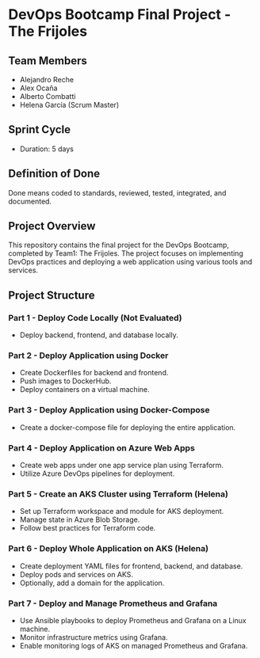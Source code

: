 # DevOps Bootcamp Final Project - The Frijoles

## Team Members
- Alejandro Reche
- Alex Ocaña
- Alberto Combatti
- Helena García (Scrum Master)

## Sprint Cycle
- Duration: 5 days
 
## Definition of Done
Done means coded to standards, reviewed, tested, integrated, and documented.

## Project Overview

This repository contains the final project for the DevOps Bootcamp, completed by Team1: The Frijoles. The project focuses on implementing DevOps practices and deploying a web application using various tools and services.

 
## Project Structure

### Part 1 - Deploy Code Locally (Not Evaluated)
- Deploy backend, frontend, and database locally.

### Part 2 - Deploy Application using Docker
- Create Dockerfiles for backend and frontend.
- Push images to DockerHub.
- Deploy containers on a virtual machine.

### Part 3 - Deploy Application using Docker-Compose
- Create a docker-compose file for deploying the entire application.

### Part 4 - Deploy Application on Azure Web Apps
- Create web apps under one app service plan using Terraform.
- Utilize Azure DevOps pipelines for deployment.

### Part 5 - Create an AKS Cluster using Terraform (Helena)
- Set up Terraform workspace and module for AKS deployment.
- Manage state in Azure Blob Storage.
- Follow best practices for Terraform code.

### Part 6 - Deploy Whole Application on AKS (Helena)
- Create deployment YAML files for frontend, backend, and database.
- Deploy pods and services on AKS.
- Optionally, add a domain for the application.

### Part 7 - Deploy and Manage Prometheus and Grafana
- Use Ansible playbooks to deploy Prometheus and Grafana on a Linux machine.
- Monitor infrastructure metrics using Grafana.
- Enable monitoring logs of AKS on managed Prometheus and Grafana.

 